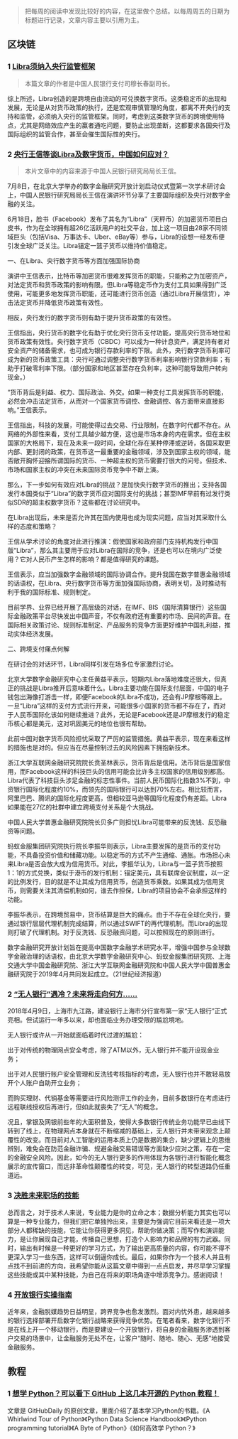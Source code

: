 >把每周的阅读中发现比较好的内容，在这里做个总结。以每周周五的日期为标题进行记录，文章内容主要以引用为主。


## 区块链

### 1 [Libra须纳入央行监管框架](http://weekly.caixin.com/2019-07-06/101436292.html?s=070b69ea9b66bda8e3ca500c034310c54f5d2d040c5ba3c7bfd1407cd5a3d56e411779b1330ba53c&code=0&msg=%E7%AC%AC%E4%B8%89%E6%96%B9%E7%99%BB%E5%BD%95%E6%88%90%E5%8A%9F+)

>本篇文章的作者是中国人民银行支付司穆长春副司长。

综上所述，Libra创造的是跨境自由流动的可兑换数字货币。这类稳定币的出现和发展，无论是从对货币政策的执行，还是宏观审慎管理的角度，都离不开央行的支持和监管，必须纳入央行的监管框架。同时，考虑到这类数字货币的跨境使用特点，尤其是网络效应产生的赢者通吃问题，要防止出现垄断，这都要求各国央行及国际组织的监管合作，甚至会催生国际性的央行。

### 2 [央行王信等谈Libra及数字货币，中国如何应对？](http://www.bitcoin86.com/news/42151.html)

>本片文章中的内容来源于中国人民银行研究局局长王信。

7月8日，在北京大学举办的数字金融研究开放计划启动仪式暨第一次学术研讨会上，中国人民银行研究局局长王信在演讲环节分享了主要国际组织及央行对数字金融的关注。

6月18日，脸书（Facebook）发布了其名为“Libra”（天秤币）的加密货币项目白皮书，作为在全球拥有超26亿活跃用户的社交平台，加上这一项目由28家不同领域巨头（包括Visa、万事达卡、Uber、eBay等）参与，Libra的设想一经发布便引发全球广泛关注。Libra锚定一篮子货币以维持价值稳定。

一、在Libra、央行数字货币等方面加强国际协商

演讲中王信表示，比特币等加密货币很难发挥货币的职能，只能称之为加密资产，对法定货币和货币政策的影响有限。但Libra等稳定币作为支付工具如果得到广泛使用，可能更多地发挥货币职能，还可能进行货币创造（通过Libra开展信贷），冲击法定货币并降低货币政策有效性。

相反，央行发行的数字货币则有助于提升货币政策的有效性。

王信指出，央行货币的数字化有助于优化央行货币支付功能，提高央行货币地位和货币政策有效性。央行数字货币（CBDC）可以成为一种计息资产，满足持有者对安全资产的储备需求，也可成为银行存款利率的下限。此外，央行数字货币利率可成为新的货币政策工具：央行可通过调整央行数字货币利率影响银行贷款利率；有助于打破零利率下限。（部分国家和地区甚至存在负利率，这种可能导致用户转向现金。）

“货币背后是利益、权力、国际政治、外交。如果一种支付工具发挥货币的职能，必然会冲击法定货币，从而对一个国家货币调控、金融调控、各方面带来直接影响。”王信表示。

王信指出，科技的发展，可能使得过去交易、行业限制，在数字时代都不存在。从网络的外部性来看，支付工具越少越方便，这也是市场本身的内在需求。但在主权国家的大格局下，现在及未来一段时间，全球化存在某种停滞或逆转，各国采取更内部、更封闭的政策，在货币这一最重要的金融领域，涉及到国家主权的领域，能否敞开胸怀迎接所谓国际的货币、一种超主权的货币需要打很大的问号。但技术、市场和国家主权的冲突在未来国际货币竞争中不断上演。

那么，下一步如何有效应对Libra的挑战？是加快央行数字货币的推出；支持各国发行本国类似于“Libra”的数字货币应对国际支付的挑战；甚至IMF早前有过发行类似SDR的超主权数字货币？这些都在讨论研究中。

在Libra出现后，未来是否允许其在国内使用也成为现实问题，应当对其采取什么样的态度和策略？

王信从学术讨论的角度对此进行推演：假使国家和政府部门支持机构发行中国版“Libra”，那么其主要用于应对Libra在国际的竞争，还是也可以在境内广泛使用？它对人民币产生怎样的影响？都是值得研究的课题。

王信表示，应当加强数字金融领域的国际协调合作。提升我国在数字普惠金融领域的话语权，在Libra、央行数字货币等方面加强国际协商，表明关切，及时推动有利于我的国际标准、规则制定。

目前学界、业界已经开展了高层级的对话，在IMF、BIS（国际清算银行）这些国际金融政策平台尽快发出中国声音，不仅有政府还有重要的市场、民间的声音。在国际相关政策讨论、规则标准制定、产品服务的竞争方面更好维护中国礼利益，推动实体经济发展。

二、跨境支付痛点何解

在研讨会的对话环节，Libra同样引发在场多位专家激烈讨论。

北京大学数字金融研究中心主任黄益平表示，短期内Libra落地难度还很大，但真正的挑战是Libra推开后意味着什么。Libra主要功能在国际支付层面，中国的电子钱包出海像打游击一样，即便Facebook的Libra不成功，还会有JP摩根等跟上。一旦“Libra”这样的支付方式流行开来，可能很多小国家的货币都不存在了，而对于人民币国际化该如何继续推进？此外，无论是Facebook还是JP摩根发行的稳定币核心都是美元，这对巩固美元的地位也很有帮助。

此前中国对数字货币风险担忧采取了严厉的监管措施。黄益平表示，现在来看这样的措施也是对的。但应当在尽量控制过去的风险因素下拥抱新技术。

浙江大学互联网金融研究院院长贲圣林表示，货币背后是信用。法币背后是国家信用，而Facebook这样的科技巨头的信用可能会比许多主权国家的信用级别都高。Libra代表了科技巨头涉足金融的标志性事件。当前人民币国际化指数3%不到，中资银行国际化程度约10%，而领先的国际银行可以达到70%左右。相比较而言，阿里巴巴、腾讯的国际化程度更高，但相较亚马逊等国际化程度仍有差距。Libra如果能在27亿的社群中建立跨境支付关系是个大挑战。

中国人民大学普惠金融研究院院长贝多广则担忧Libra可能带来的反洗钱、反恐融资等问题。

蚂蚁金服集团研究院执行院长李振华则表示，Libra主要发挥的是货币的支付功能，不具备投资价值和储藏功能。以稳定币的方式不产生通缩、通胀。市场担心未来Libra是否会放大成为信用货币。对此，李振华认为，Libra与一篮子货币按照1：1的方式兑换，类似于港币的发行机制：锚定美元，具有联席会议制度，以一定的比例发行，目的就是不让其成为信用货币，创造货币乘数。如果其成为信用货币，则需要关注其清偿机制如何，谁去作担保，Libra的项目协会不会承担这样的功能。

李振华表示，在跨境贸易中，货币结算是巨大的痛点。由于不存在全球化央行，要通过银行层层代理机制完成结算，所以通过SWIFT的再代理机制。而Libra的出现则打破了代理机制。对于反洗钱、反恐融资问题，可以按照现在的原则进行。

数字金融研究开放计划旨在提高中国数字金融学术研究水平，增强中国参与全球数字金融治理的话语权，由北京大学数字金融研究中心、蚂蚁金服集团研究院、上海交通大学中国金融研究院、浙江大学互联网金融研究院和中国人民大学中国普惠金融研究院于2019年4月共同发起成立。（21世纪经济报道）

### 2 [“无人银行”遇冷？未来将走向何方......](https://mp.weixin.qq.com/s/aP-zXfxgVmRkYw4hRI2iLA)
2018年4月9日，上海市九江路，建设银行上海市分行宣布第一家“无人银行”正式亮相。但试运行一年多以来，却也面临业务办理受限的尴尬境地。

无人银行或许从一开始就面临着时代过渡的尴尬：

出于对传统的物理网点安全考虑，除了ATM以外，无人银行并不能开设现金业务；

出于对人民银行账户安全管理和反洗钱考核指标的考虑，无人银行也并不敢轻易放开个人账户自助开立业务；

而购买理财、代销基金等需要进行风险测评工作的业务，目前多数银行在考虑进行远程联线授权后再进行，但如此就丧失了“无人”的概念。

况且，掌银及网银前些年的大面积普及，使得大多数银行传统业务功能早已由线下转到了线上，在物理网点本身就在不断缩减的基础上，无人银行并未带来观念上颠覆性的改变。而目前对人工智能的运用本质上仍是数据的集合，缺少逻辑上的思维辨别，难免会在防范金融诈骗、规避金融交易错误等方面缺少应对之策，存在一定的金融安全风险。因此，如今的无人银行更多的作用体现为各银行进行智能化概念展示的宣传窗口，而远非革命性颠覆性的转变，可见，无人银行的转型道路仍任重道远。

### 3 [决胜未来职场的技能](https://www.nndev.cn/archives/1913)
总而言之，对于技术人来说，专业能力是你的立命之本；数据分析能力其实也可以算是一种专业能力，但我们把它单独拎出来，主要是为强调它目前来看还是一项大部分人都稀缺的技能，它能让你获得更多洞见，帮助你做决策；而写作和演讲能力，是让你展现自己才能，传播自己思想，打造个人影响力和品牌的有力武器。同时，输出有时候是一种更好的学习方式，为了输出更高质量的内容，你可能不得不更深入学习一些东西，这样可以倒逼你成长。最后，如果你作为一个技术人并且有点找不到前进的方向，我希望你能从这篇文章中得到一点点启发，并尽早学习掌握这些技能或其中某种技能，为自己在将来的职场角逐中增添竞争力。感谢阅读！

### 4 [开放银行实操指南](http://www.mpaypass.com.cn/news/201907/05105842.html)
近年来，金融脱媒趋势日益明显，跨界竞争也愈发激烈。面对内忧外患，越来越多的银行选择部署开启数字化银行战略来获得竞争优势。在笔者看来，数字化银行不是在线上开一个移动银行，而是要建设一个开放银行，将自身的金融服务渗透到客户交易的场景中，让金融服务无处不在，让客户“随时、随地、随心、无感”地接受金融服务。

## 教程
### 1 [想学 Python？可以看下 GitHub 上这几本开源的 Python 教程！](https://mp.weixin.qq.com/s/HYY8v5KaqIAtVZLyyaQZfw)
文章是 GitHubDaily 的原创文章，里面介绍了基本学习Python的书籍。《A Whirlwind Tour of Python》《Python Data Science Handbook》《Python programming tutorial》《A Byte of Python》《如何高效学 Python？》